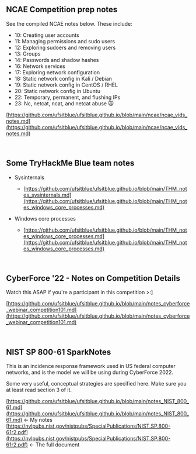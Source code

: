 ## NCAE Competition prep notes

See the compiled NCAE notes below. These include:
- 10: Creating user accounts
- 11: Managing permissions and sudo users
- 12: Exploring sudoers and removing users
- 13: Groups
- 14: Passwords and shadow hashes
- 16: Network services
- 17: Exploring network configuration
- 18: Static network config in Kali / Debian
- 19: Static network config in CentOS / RHEL
- 20: Static network config in Ubuntu
- 22: Temporary, permanent, and flushing IPs
- 23: Nc, netcat, ncat, and netcat abuse 🙀

[https://github.com/ufsitblue/ufsitblue.github.io/blob/main/ncae/ncae_vids_notes.md](https://github.com/ufsitblue/ufsitblue.github.io/blob/main/ncae/ncae_vids_notes.md)


<br />

## Some TryHackMe Blue team notes

* Sysinternals
    - [https://github.com/ufsitblue/ufsitblue.github.io/blob/main/THM_notes_sysinternals.md](https://github.com/ufsitblue/ufsitblue.github.io/blob/main/THM_notes_windows_core_processes.md)

* Windows core processes
    - [https://github.com/ufsitblue/ufsitblue.github.io/blob/main/THM_notes_windows_core_processes.md](https://github.com/ufsitblue/ufsitblue.github.io/blob/main/THM_notes_windows_core_processes.md)

<br />

## CyberForce '22 - Notes on Competition Details

Watch this ASAP if you're a participant in this competition >:]

[https://github.com/ufsitblue/ufsitblue.github.io/blob/main/notes_cyberforce_webinar_competition101.md](https://github.com/ufsitblue/ufsitblue.github.io/blob/main/notes_cyberforce_webinar_competition101.md)

<br />

## NIST SP 800-61 SparkNotes

This is an incidence response framework used in US federal computer networks, and is the model we will be using during CyberForce 2022.

Some very useful, conceptual strategies are specified here. Make sure you at least read section 3 of it.

[https://github.com/ufsitblue/ufsitblue.github.io/blob/main/notes_NIST_800_61.md](https://github.com/ufsitblue/ufsitblue.github.io/blob/main/notes_NIST_800_61.md) <- My notes
[https://nvlpubs.nist.gov/nistpubs/SpecialPublications/NIST.SP.800-61r2.pdf](https://nvlpubs.nist.gov/nistpubs/SpecialPublications/NIST.SP.800-61r2.pdf) <- The full document
